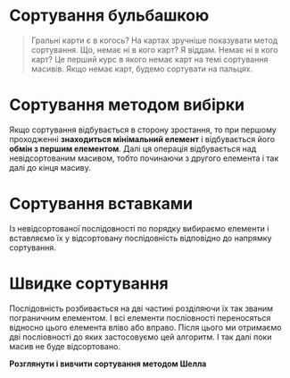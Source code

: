 # Сортування бульбашкою
>Гральні карти є в когось? На картах зручніше показувати метод сортування. Що, немає ні в кого карт? Я віддам. Немає ні в кого карт? Це перший курс в якого немає карт на темі сортування масивів. Якщо немає карт, будемо сортувати на пальцях.

# Сортування методом вибірки
Якщо сортування відбувається в сторону зростання, то при першому проходженні **знаходиться мінімальний елемент** і відбувається його **обмін з першим елементом**.
Далі ця операція відбувається над невідсортованим масивом, тобто починаючи з другого елемента і так далі до кінця масиву.

# Сортування вставками
Із невідсортованої послідовності по порядку вибираємо елементи і вставляємо їх у відсортовану послідовність відповідно до напрямку сортування.

# Швидке сортування
Послідовність розбивається на дві частині розділяючи їх так званим пограничним елементом. І всі елементи посліовності переносяться відносно цього елемента вліво або вправо. Після цього ми отримаємо дві посліовності до яких застосовуємо цей алгоритм. І так далі поки масив не буде відсортовано.

**Розглянути і вивчити сортування методом Шелла**
